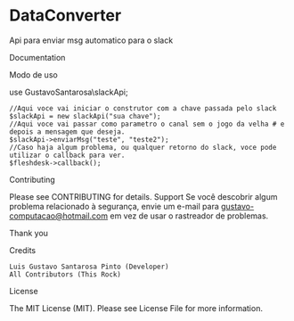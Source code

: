 # DataConverter
Api para enviar msg automatico para o slack

Documentation


Modo de uso

use GustavoSantarosa\slackApi;

    //Aqui voce vai iniciar o construtor com a chave passada pelo slack
    $slackApi = new slackApi("sua chave");
    //Aqui voce vai passar como parametro o canal sem o jogo da velha # e depois a mensagem que deseja.
    $slackApi->enviarMsg("teste", "teste2");
    //Caso haja algum problema, ou qualquer retorno do slack, voce pode utilizar o callback para ver.
    $fleshdesk->callback();

Contributing

Please see CONTRIBUTING for details.
Support
Se você descobrir algum problema relacionado à segurança, envie um e-mail para gustavo-computacao@hotmail.com em vez de usar o rastreador de problemas.

Thank you

Credits

    Luis Gustavo Santarosa Pinto (Developer)
    All Contributors (This Rock)

License

The MIT License (MIT). Please see License File for more information.
